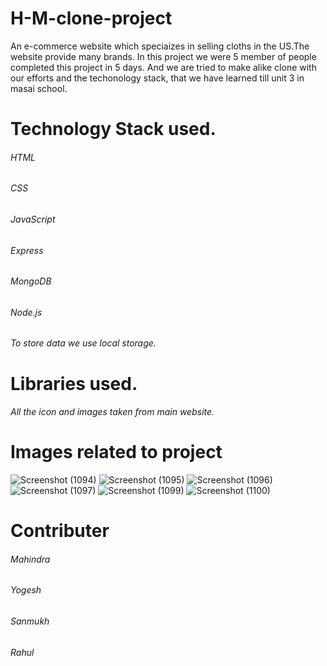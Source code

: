 
# H-M-clone-project
An e-commerce website which speciaizes in selling  cloths in the US.The website provide many brands. 
In this project we were 5 member of people completed this project in 5 days. And we are tried to make alike clone with our efforts and the techonology stack, that we have learned till unit 3 in masai school.

# Technology Stack used.
###### HTML
###### CSS
###### JavaScript
###### Express
###### MongoDB
###### Node.js
###### To store data we use local storage.

# Libraries used.
###### All the icon and images taken from main website.



# Images related to project
![Screenshot (1094)](https://user-images.githubusercontent.com/93375598/158751590-34edd4f8-df59-4bda-b5ca-3d1865910e4f.png)
![Screenshot (1095)](https://user-images.githubusercontent.com/93375598/158751608-ed511c64-15ba-4f36-a133-686f2e6e9572.png)
![Screenshot (1096)](https://user-images.githubusercontent.com/93375598/158751613-2b11e65b-9ddf-470d-a9bc-9bb086d85193.png)
![Screenshot (1097)](https://user-images.githubusercontent.com/93375598/158751618-4b2a191f-2c75-4e58-91ce-5fc89fe37bb7.png)
![Screenshot (1099)](https://user-images.githubusercontent.com/93375598/158752164-42cfeb6a-3a64-4871-94b7-3c668ab27439.png)
![Screenshot (1100)](https://user-images.githubusercontent.com/93375598/158752177-aee28e7e-c027-4824-95fd-9aa817471397.png)

# Contributer
###### Mahindra
###### Yogesh
###### Sanmukh
###### Rahul




